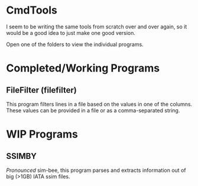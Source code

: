# CmdTools
I seem to be writing the same tools from scratch over and over again, so it would be a good idea to just make one good version.

Open one of the folders to view the individual programs.

# Completed/Working Programs
## FileFilter (filefilter)

This program filters lines in a file based on the values in one of the columns. These values can be provided in a file or as a comma-separated string.


# WIP Programs
## SSIMBY 
_Pronounced_ sim-bee, this program parses and extracts information out of big (>1GB) IATA ssim files.